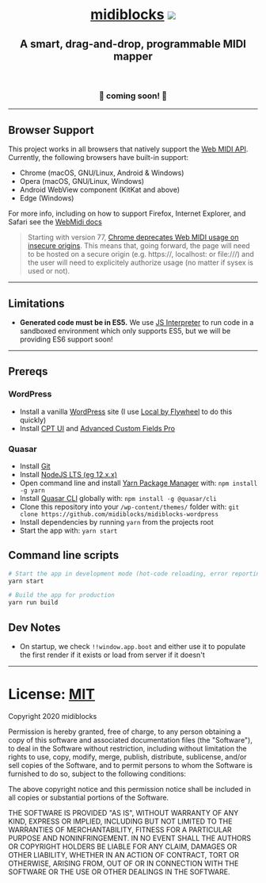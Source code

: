 <div align="center">
  <h1><a href="https://midiblocks.com">midiblocks</a> <a href="https://github.com/google/blockly"><img src="https://tinyurl.com/built-on-blockly"></a></h1>
  <h2>A smart, drag-and-drop, programmable MIDI mapper</h2>
  <br>
  <h3>🚧 coming soon! 🚧</h3>
</div>



---



## Browser Support
This project works in all browsers that natively support the [Web MIDI API](https://webaudio.github.io/web-midi-api/). Currently, the following browsers have built-in support:

- Chrome (macOS, GNU/Linux, Android & Windows)
- Opera (macOS, GNU/Linux, Windows)
- Android WebView component (KitKat and above)
- Edge (Windows)

For more info, including on how to support Firefox, Internet Explorer, and Safari see the [WebMidi docs](https://github.com/djipco/webmidi#browser-support)

> Starting with version 77, [Chrome deprecates Web MIDI usage on insecure origins](https://www.chromestatus.com/feature/5138066234671104). This means that, going forward, the page will need to be hosted on a secure origin (e.g. https://, localhost: or file:///) and the user will need to explicitely authorize usage (no matter if sysex is used or not).



---



## Limitations

- **Generated code must be in ES5.** We use [JS Interpreter](https://github.com/NeilFraser/JS-Interpreter) to run code in a sandboxed environment which only supports ES5, but we will be providing ES6 support soon!



---



## Prereqs

### WordPress
- Install a vanilla [WordPress](https://wordpress.org/) site (I use [Local by Flywheel](https://localwp.com/) to do this quickly)
- Install [CPT UI](https://wordpress.org/plugins/custom-post-type-ui/) and [Advanced Custom Fields Pro](https://www.advancedcustomfields.com/)

### Quasar
- Install [Git](https://git-scm.com/downloads)
- Install [NodeJS LTS (eg 12.x.x)](https://nodejs.org/en/)
- Open command line and install [Yarn Package Manager](https://yarnpkg.com/) with: `npm install -g yarn`
- Install [Quasar CLI](https://quasar.dev/quasar-cli/installation) globally with: `npm install -g @quasar/cli`
- Clone this repository into your `/wp-content/themes/` folder with: `git clone https://github.com/midiblocks/midiblocks-wordpress`
- Install dependencies by running `yarn` from the projects root
- Start the app with: `yarn start`

## Command line scripts
```bash
# Start the app in development mode (hot-code reloading, error reporting, etc.)
yarn start

# Build the app for production
yarn run build
```

## Dev Notes
- On startup, we check `!!window.app.boot` and either use it to populate the first render if it exists or load from server if it doesn't



---



# License: [MIT](https://opensource.org/licenses/MIT)

Copyright 2020 midiblocks

Permission is hereby granted, free of charge, to any person obtaining a copy of this software and associated documentation files (the "Software"), to deal in the Software without restriction, including without limitation the rights to use, copy, modify, merge, publish, distribute, sublicense, and/or sell copies of the Software, and to permit persons to whom the Software is furnished to do so, subject to the following conditions:

The above copyright notice and this permission notice shall be included in all copies or substantial portions of the Software.

THE SOFTWARE IS PROVIDED "AS IS", WITHOUT WARRANTY OF ANY KIND, EXPRESS OR IMPLIED, INCLUDING BUT NOT LIMITED TO THE WARRANTIES OF MERCHANTABILITY, FITNESS FOR A PARTICULAR PURPOSE AND NONINFRINGEMENT. IN NO EVENT SHALL THE AUTHORS OR COPYRIGHT HOLDERS BE LIABLE FOR ANY CLAIM, DAMAGES OR OTHER LIABILITY, WHETHER IN AN ACTION OF CONTRACT, TORT OR OTHERWISE, ARISING FROM, OUT OF OR IN CONNECTION WITH THE SOFTWARE OR THE USE OR OTHER DEALINGS IN THE SOFTWARE.